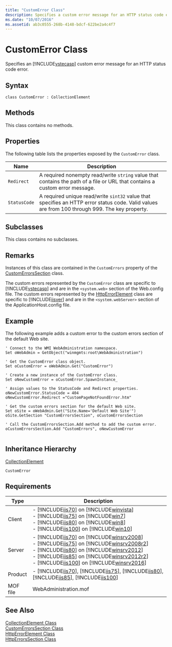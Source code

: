 ```yaml
---
title: "CustomError Class"
description: Specifies a custom error message for an HTTP status code error.  
ms.date: "10/07/2016"
ms.assetid: ab3c0555-268b-4148-bdcf-622be2a4c4f7
---
```

# CustomError Class
Specifies an [!INCLUDE[vstecasp](../wmi-provider/includes/vstecasp-md.md)] custom error message for an HTTP status code error.  
  
## Syntax  
  
```vbs  
class CustomError : CollectionElement  
```  
  
## Methods  
 This class contains no methods.  
  
## Properties  
 The following table lists the properties exposed by the `CustomError` class.  
  
|Name|Description|  
|----------|-----------------|  
|`Redirect`|A required nonempty read/write `string` value that contains the path of a file or URL that contains a custom error message.|  
|`StatusCode`|A required unique read/write `sint32` value that specifies an HTTP error status code. Valid values are from 100 through 999. The key property.|  
  
## Subclasses  
 This class contains no subclasses.  
  
## Remarks  
 Instances of this class are contained in the `CustomErrors` property of the [CustomErrorsSection](../wmi-provider/customerrorssection-class.md) class.  
  
 The custom errors represented by the `CustomError` class are specific to [!INCLUDE[vstecasp](../wmi-provider/includes/vstecasp-md.md)] and are in the `<system.web>` section of the Web.config file. The custom errors represented by the [HttpErrorElement](../wmi-provider/httperrorelement-class.md) class are specific to [!INCLUDE[iisver](../wmi-provider/includes/iisver-md.md)] and are in the `<system.webServer>` section of the ApplicationHost.config file.  
  
## Example  
 The following example adds a custom error to the custom errors section of the default Web site.  
  
```  
' Connect to the WMI WebAdministration namespace.  
Set oWebAdmin = GetObject("winmgmts:root\WebAdministration")  
  
' Get the CustomError class object.  
Set oCustomError = oWebAdmin.Get("CustomError")  
  
' Create a new instance of the CustomError class.  
Set oNewCustomError = oCustomError.SpawnInstance_  
  
' Assign values to the StatusCode and Redirect properties.  
oNewCustomError.StatusCode = 404  
oNewCustomError.Redirect ="CustomPageNotFoundError.htm"  
  
' Get the custom errors section for the default Web site.   
Set oSite = oWebAdmin.Get("Site.Name='Default Web Site'")  
oSite.GetSection "CustomErrorsSection", oCustomErrorsSection  
  
' Call the CustomErrorsSection.Add method to add the custom error.  
oCustomErrorsSection.Add "CustomErrors", oNewCustomError  
  
```  
  
## Inheritance Hierarchy  
 [CollectionElement](../wmi-provider/collectionelement-class.md)  
  
 `CustomError`  
  
## Requirements  
  
|Type|Description|  
|----------|-----------------|  
|Client|-   [!INCLUDE[iis70](../wmi-provider/includes/iis70-md.md)] on [!INCLUDE[winvista](../wmi-provider/includes/winvista-md.md)]<br />-   [!INCLUDE[iis75](../wmi-provider/includes/iis75-md.md)] on [!INCLUDE[win7](../wmi-provider/includes/win7-md.md)]<br />-   [!INCLUDE[iis80](../wmi-provider/includes/iis80-md.md)] on [!INCLUDE[win8](../wmi-provider/includes/win8-md.md)]<br />-   [!INCLUDE[iis100](../wmi-provider/includes/iis100-md.md)] on [!INCLUDE[win10](../wmi-provider/includes/win10-md.md)]|  
|Server|-   [!INCLUDE[iis70](../wmi-provider/includes/iis70-md.md)] on [!INCLUDE[winsrv2008](../wmi-provider/includes/winsrv2008-md.md)]<br />-   [!INCLUDE[iis75](../wmi-provider/includes/iis75-md.md)] on [!INCLUDE[winsrv2008r2](../wmi-provider/includes/winsrv2008r2-md.md)]<br />-   [!INCLUDE[iis80](../wmi-provider/includes/iis80-md.md)] on [!INCLUDE[winsrv2012](../wmi-provider/includes/winsrv2012-md.md)]<br />-   [!INCLUDE[iis85](../wmi-provider/includes/iis85-md.md)] on [!INCLUDE[winsrv2012r2](../wmi-provider/includes/winsrv2012r2-md.md)]<br />-   [!INCLUDE[iis100](../wmi-provider/includes/iis100-md.md)] on [!INCLUDE[winsrv2016](../wmi-provider/includes/winsrv2016-md.md)]|  
|Product|-   [!INCLUDE[iis70](../wmi-provider/includes/iis70-md.md)], [!INCLUDE[iis75](../wmi-provider/includes/iis75-md.md)], [!INCLUDE[iis80](../wmi-provider/includes/iis80-md.md)], [!INCLUDE[iis85](../wmi-provider/includes/iis85-md.md)], [!INCLUDE[iis100](../wmi-provider/includes/iis100-md.md)]|  
|MOF file|WebAdministration.mof|  
  
## See Also  
 [CollectionElement Class](../wmi-provider/collectionelement-class.md)   
 [CustomErrorsSection Class](../wmi-provider/customerrorssection-class.md)   
 [HttpErrorElement Class](../wmi-provider/httperrorelement-class.md)   
 [HttpErrorsSection Class](../wmi-provider/httperrorssection-class.md)

